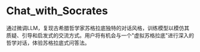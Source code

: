 # Chat_with_Socrates
通过微调LLM，复现古希腊哲学家苏格拉底独特的对话风格，训练模型以模仿其质疑、引导和启发式的交流方式。用户将有机会与一个"虚拟苏格拉底"进行深入的哲学对话，体验苏格拉底式问答法。
